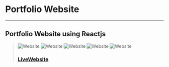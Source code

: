 # Portfolio Website
---
Portfolio Website using Reactjs
---
> ![Website]("public/images/desktopmockup.png")
> ![Website]("public/images/mobilemockup.png")
> ![Website]("public/images/portfolio1.png")
> ![Website]("public/images/portfolio2.png")
> ![Website]("public/images/mobileviewdemo.gif")
> ### [LiveWebsite]("https://frontendadarshsharma.netlify.app")
